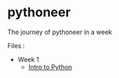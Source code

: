 # pythoneer
The journey of pythoneer in a week 

Files : 
- Week 1 
  - [Intro to Python](./IntroPython.ipynb)